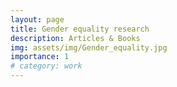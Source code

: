 ```yaml
---
layout: page
title: Gender equality research
description: Articles & Books
img: assets/img/Gender_equality.jpg
importance: 1
# category: work
---
```

